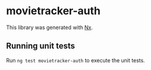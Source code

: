 # movietracker-auth

This library was generated with [Nx](https://nx.dev).

## Running unit tests

Run `ng test movietracker-auth` to execute the unit tests.
